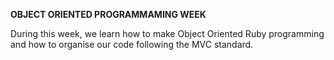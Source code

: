 **OBJECT ORIENTED PROGRAMMAMING WEEK**

During this week, we learn how to make Object Oriented Ruby programming and how to organise our code
following the MVC standard.